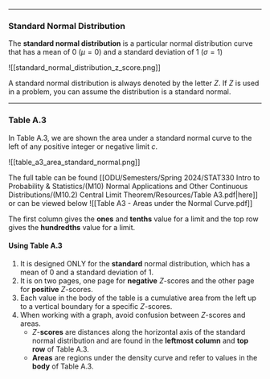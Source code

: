 - - -
### Standard Normal Distribution
The **standard normal distribution** is a particular normal distribution curve that has a mean of 0 ($\mu = 0$) and a standard deviation of 1 ($\sigma = 1$)

![[standard_normal_distribution_z_score.png]]

A standard normal distribution is always denoted by the letter $Z$. If $Z$ is used in a problem, you can assume the distribution is a standard normal.

- - -
### Table A.3
In Table A.3, we are shown the area under a standard normal curve to the left of any positive integer or negative limit $c$.

![[table_a3_area_standard_normal.png]]

The full table can be found [[ODU/Semesters/Spring 2024/STAT330 Intro to Probability & Statistics/(M10) Normal Applications and Other Continuous Distributions/(M10.2) Central Limit Theorem/Resources/Table A3.pdf|here]] or can be viewed below
![[Table A3 - Areas under the Normal Curve.pdf]]

The first column gives the **ones** and **tenths** value for a limit and the top row gives the **hundredths** value for a limit.

#### Using Table A.3
1. It is designed ONLY for the **standard** normal distribution, which has a mean of 0 and a standard deviation of 1.
2. It is on two pages, one page for **negative** $Z$-scores and the other page for **positive** $Z$-scores.
3. Each value in the body of the table is a cumulative area from the left up to a vertical boundary for a specific $Z$-scores.
4. When working with a graph, avoid confusion between $Z$-scores and areas.
	- $Z$-**scores** are distances along the horizontal axis of the standard normal distribution and are found in the **leftmost column** and **top row** of Table A.3.
	- **Areas** are regions under the density curve and refer to values in the **body** of Table A.3.
